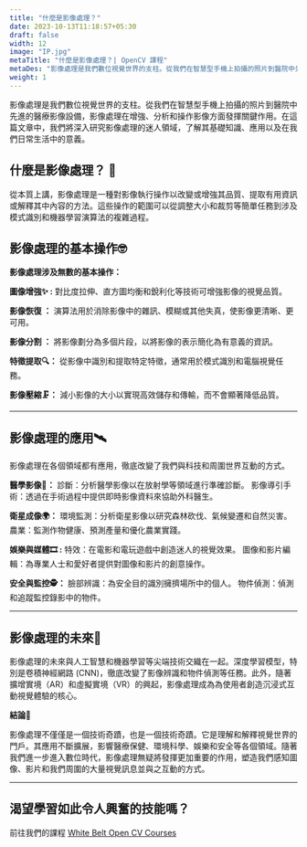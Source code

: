 ```yaml
---
title: "什麼是影像處理？"
date: 2023-10-13T11:18:57+05:30
draft: false
width: 12
image: "IP.jpg"
metaTitle: "什麼是影像處理？| OpenCV 課程"
metaDes: "影像處理是我們數位視覺世界的支柱。從我們在智慧型手機上拍攝的照片到醫院中先進的醫療影像設備，影像處理在增強、分析和操作影像方面發揮關鍵作用。在這篇文章中，我們將深入研究影像處理的迷人領域，了解其基礎知識、應用以及在我們日常生活中的意義。"
weight: 1
---
```


影像處理是我們數位視覺世界的支柱。從我們在智慧型手機上拍攝的照片到醫院中先進的醫療影像設備，影像處理在增強、分析和操作影像方面發揮關鍵作用。在這篇文章中，我們將深入研究影像處理的迷人領域，了解其基礎知識、應用以及在我們日常生活中的意義。 <!--更多-->

## 什麼是影像處理？ 🤔

從本質上講，影像處理是一種對影像執行操作以改變或增強其品質、提取有用資訊或解釋其中內容的方法。這些操作的範圍可以從調整大小和裁剪等簡單任務到涉及模式識別和機器學習演算法的複雜過程。

## 影像處理的基本操作🤓

**影像處理涉及無數的基本操作：**

**圖像增強✨ :**
對比度拉伸、直方圖均衡和銳利化等技術可增強影像的視覺品質。

**影像恢復  ：**
演算法用於消除影像中的雜訊、模糊或其他失真，使影像更清晰、更可用。

**影像分割  ：**
將影像劃分為多個片段，以將影像的表示簡化為有意義的資訊。

**特徵提取🔍：**
從影像中識別和提取特定特徵，通常用於模式識別和電腦視覺任務。

**影像壓縮🗜️：**
減小影像的大小以實現高效儲存和傳輸，而不會顯著降低品質。

------------------------------------------------------------------------------------------

## 影像處理的應用🛰️

影像處理在各個領域都有應用，徹底改變了我們與科技和周圍世界互動的方式。

**醫學影像🏥：**
診斷：分析醫學影像以在放射學等領域進行準確診斷。
影像導引手術：透過在手術過程中提供即時影像資料來協助外科醫生。

**衛星成像🌍：**
環境監測：分析衛星影像以研究森林砍伐、氣候變遷和自然災害。
農業：監測作物健康、預測產量和優化農業實踐。

**娛樂與媒體🎞️ :**
特效：在電影和電玩遊戲中創造迷人的視覺效果。
圖像和影片編輯：為專業人士和愛好者提供對圖像和影片的創意操作。

**安全與監控🕵️：**
臉部辨識：為安全目的識別擁擠場所中的個人。
物件偵測：偵測和追蹤監控錄影中的物件。

-------------------------------------------------- ---------------------------------------

## 影像處理的未來🔮

影像處理的未來與人工智慧和機器學習等尖端技術交織在一起。深度學習模型，特別是卷積神經網路 (CNN)，徹底改變了影像辨識和物件偵測等任務。此外，隨著擴增實境（AR）和虛擬實境（VR）的興起，影像處理成為為使用者創造沉浸式互動視覺體驗的核心。

**結論🏁**

影像處理不僅僅是一個技術奇蹟，也是一個技術奇蹟。它是理解和解釋視覺世界的門戶。其應用不斷擴展，影響醫療保健、環境科學、娛樂和安全等各個領域。隨著我們進一步進入數位時代，影像處理無疑將發揮更加重要的作用，塑造我們感知圖像、影片和我們周圍的大量視覺訊息並與之互動的方式。

-------------------------------------------------------------------------------------------

## 渴望學習如此令人興奮的技能嗎？
前往我們的課程 [White Belt Open CV Courses](https://opencv.courses/courses/white-belt/)